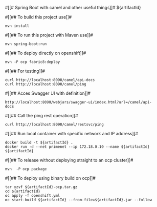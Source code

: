 #[[# Spring Boot with camel and other useful things]]# ${artifactId} 

#[[## To build this project use]]#

```
mvn install
```

#[[## To run this project with Maven use]]#

```
mvn spring-boot:run
```

#[[## To deploy directly on openshift]]#

```
mvn -P ocp fabric8:deploy
```

#[[## For testing]]#

```
curl http://localhost:8090/camel/api-docs
curl http://localhost:8090/camel/ping
```


#[[## Acces Swagger UI with definition]]#

```
http://localhost:8090/webjars/swagger-ui/index.html?url=/camel/api-docs
```

#[[## Call the ping rest operation]]#
```
curl http://localhost:8090/camel/restsvc/ping
```

#[[## Run local container with specific network and IP address]]#


```
docker build -t ${artifactId} .
docker run -d --net primenet --ip 172.18.0.10 --name ${artifactId} ${artifactId}
```

#[[## To release without deploying straight to an ocp cluster]]#

```
mvn  -P ocp package
```

#[[## To deploy using binary build on ocp]]#

```
tar xzvf ${artifactId}-ocp.tar.gz
cd ${artifactId}
oc apply -f openshift.yml
oc start-build ${artifactId} --from-file=${artifactId}.jar --follow
```